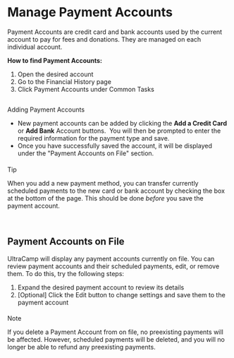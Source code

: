 # Manage Payment Accounts
Payment Accounts are credit card and bank accounts used by the current account to pay for fees and donations. They are managed on each individual account.


**How to find Payment Accounts:**


1. Open the desired account
2. Go to the Financial History page
3. Click Payment Accounts under Common Tasks


  
  



## 
Adding Payment Accounts


* New payment accounts can be added by clicking the **Add a Credit Card** or **Add Bank** Account buttons.  You will then be prompted to enter the required information for the payment type and save.
* Once you have successfully saved the account, it will be displayed under the "Payment Accounts on File" section.



#### 
 Tip


When you add a new payment method, you can transfer currently scheduled payments to the new card or bank account by checking the box at the bottom of the page. This should be done *before* you save the payment account.



 


## Payment Accounts on File


UltraCamp will display any payment accounts currently on file. You can review payment accounts and their scheduled payments, edit, or remove them. To do this, try the following steps:


1. Expand the desired payment account to review its details
2. [Optional] Click the Edit button to change settings and save them to the payment account



#### 
 Note


If you delete a Payment Account from on file, no preexisting payments will be affected. However, scheduled payments will be deleted, and you will no longer be able to refund any preexisting payments.


